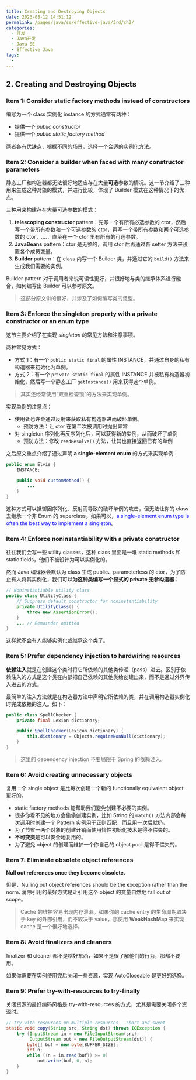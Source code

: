 ```yaml
---
title: Creating and Destroying Objects
date: 2023-08-12 14:51:12
permalink: /pages/java/se/effective-java/3rd/ch2/
categories:
  - 开发
  - Java开发
  - Java SE
  - Effective Java
tags:
  - 
---
```


## 2. Creating and Destroying Objects

### Item 1: Consider static factory methods instead of constructors

编写为一个 class 实例化 instance 的方式通常有两种：

- 提供一个 *public constructor*
- 提供一个 *public static factory method*

两者各有优缺点，根据不同的场景，选择一个合适的实例化方法。

### Item 2: Consider a builder when faced with many constructor parameters

静态工厂和构造器都无法很好地适应存在大量**可选**参数的情况。这一节介绍了三种用来生成这种对象的模式，并进行比较，体现了 Builder 模式在这种情况下的优点。

三种用来构建存在大量可选参数的模式：

1. **telescoping constructor** pattern：先写一个有所有必选参数的 ctor，然后写一个带所有参数和一个可选参数的 ctor，再写一个带所有参数和两个可选参数的 ctor，....，直至在一个 ctor 里有所有的可选参数。
2. **JavaBeans** pattern：ctor 是无参的，调用 ctor 后再通过各 setter 方法来设置各个成员变量。
3. **Builder** pattern：在 class 内写一个 Builder 类，并通过它的 `build()` 方法来生成我们需要的实例。

Builder pattern 对于调用者来说可读性更好，并很好地与类的继承体系进行融合，如何编写出 Builder 可以参考原文。

> 这部分原文讲的很好，并涉及了如何编写类的泛型。

### Item 3: Enforce the singleton property with a private constructor or an enum type

这节主要介绍了在实现 *singleton* 的常见方法和注意事项。

两种常见方式：

- 方式 1：有一个 `public static final` 的属性 INSTANCE，并通过自身的私有构造器来初始化为单例。
- 方式 2：有一个 `private static final` 的属性 INSTANCE 并被私有构造器初始化，然后写一个静态工厂 `getInstance()` 用来获得这个单例。

> 其实还经常使用“双重检查锁”的方法来实现单例。

实现单例的注意点：

- 使用者也许会通过反射来获取私有构造器进而破坏单例。
  - 预防方法：让 ctor 在第二次被调用时抛出异常
- 对 singleton 序列化再反序列化后，可以获得新的实例，从而破坏了单例
  - 预防方法：修改 `readResolve()` 方法，让其也直接返回已有的单例

之后原文重点介绍了通过声明 **a single-element enum** 的方式来实现单例：

```java
public enum Elvis {
    INSTANCE;

    public void customMethod() {
        ...
    }
}
```

这种方式可以抵御因序列化、反射而导致的破坏单例的攻击，但无法让你的 class 去继承一个非 Enum 的 superclass。如果可以，<font color=blue>a single-element enum type is often the best way to implement a singleton</font>。

### Item 4: Enforce noninstantiability with a private constructor

往往我们会写一些 utility classes，这种 class 里面是一堆 static methods 和 static fields，他们不被设计为可以实例化的。

然而 Java 编译器会默认为 class 生成 public、parameterless 的 ctor，为了防止有人将其实例化，我们可以**为这种类编写一个显式的 private 无参构造器**：

```java
// Noninstantiable utility class
public class UtilityClass {
    // Suppress default constructor for noninstantiability
    private UtilityClass() {
        throw new AssertionError();
    }
    ... // Remainder omitted
}
```

这样就不会有人能够实例化或继承这个类了。

### Item 5: Prefer dependency injection to hardwiring resources

**依赖注入**就是在创建这个类时将它所依赖的其他类传递（pass）进去。区别于依赖注入的方式是这个类在内部把自己依赖的其他类给创建出来，而不是通过外界传入进去的方式。

最简单的注入方法就是在构造器方法中声明它所依赖的类，并在调用构造器实例化时完成依赖的注入。如下：

```java {4}
public class SpellChecker {
    private final Lexion dictionary;

    public SpellChecker(Lexicon dictionary) {
        this.dictionary = Objects.requireNonNull(dictionary);
    }
}
```

> 这里的 dependency injection 不要局限于 Spring 的依赖注入。

### Item 6: Avoid creating unnecessary objects

复用一个 single object 是比每次创建一个新的 functionally equivalent object 更好的。

- static factory methods 能帮助我们避免创建不必要的实例。
- 很多你看不见的地方会偷偷创建实例，比如 String 的 `match()` 方法内部会每次调用时创建一个 Pattern 实例用于正则匹配，而且用一次后就扔。
- 为了节省一两个对象的创建开销而使用惰性初始化技术是得不偿失的。
- **不可变类**是可以安全地复用的。
- 为了避免 object 的创建而维护一个你自己的 object pool 是得不偿失的。

### Item 7: Eliminate obsolete object references

**Null out references once they become obsolete.**

但是，Nulling out object references should be the exception rather than the norm. 消除引用的最好方式是让引用这个 object 的变量自然地 fall out of scope。

> Cache 的维护容易出现内存泄漏。如果你的 cache entry 的生命周期取决于 key 的外部引用，而不取决于 value，那使用 **WeakHashMap** 来实现 cache 是一个很好地选择。

### Item 8: Avoid finalizers and cleaners

finalizer 和 cleaner 都不是啥好东西，如果不是很了解他们的行为，那都不要用。

如果你需要在实例使用完后关闭一些资源，实现 AutoCloseable 是更好的选择。

### Item 9: Prefer try-with-resources to try-finally

关闭资源的最好编码风格是 try-with-resources 的方式，尤其是需要关闭多个资源时。

```java
// try-with-resources on multiple resources - short and sweet
static void copy(String src, String dst) throws IOException {
    try (InputStream in = new FileInputStream(src);
         OutputStream out = new FileOutputStream(dst)) {
        byte[] buf = new byte[BUFFER_SIZE];
        int n;
        while ((n = in.read(buf)) >= 0)
            out.write(buf, 0, n);
    }
}
```
